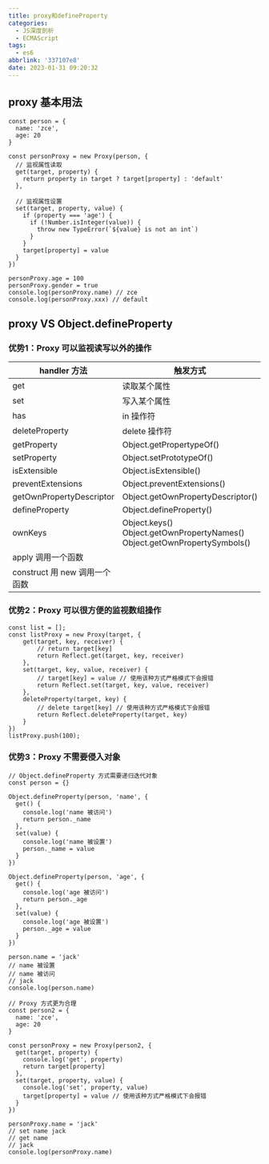 ```yaml
---
title: proxy和defineProperty
categories:
  - JS深度剖析
  - ECMAScript
tags:
  - es6
abbrlink: '337107e8'
date: 2023-01-31 09:20:32
---
```

## proxy 基本用法
```JS
const person = {
  name: 'zce',
  age: 20
}

const personProxy = new Proxy(person, {
  // 监视属性读取
  get(target, property) {
    return property in target ? target[property] : 'default'
  },

  // 监视属性设置
  set(target, property, value) {
    if (property === 'age') {
      if (!Number.isInteger(value)) {
        throw new TypeError(`${value} is not an int`)
      }
    }
    target[property] = value
  }
})

personProxy.age = 100
personProxy.gender = true
console.log(personProxy.name) // zce
console.log(personProxy.xxx) // default
```

## proxy VS Object.defineProperty

### 优势1：Proxy 可以监视读写以外的操作
|handler 方法|	触发方式|
|------------|--------|
|get	|读取某个属性|
|set	|写入某个属性|
|has	|in 操作符|
|deleteProperty	|delete 操作符|
|getProperty	|Object.getPropertypeOf()|
|setProperty 	|Object.setPrototypeOf()|
|isExtensible 	|Object.isExtensible()|
|preventExtensions 	|Object.preventExtensions()|
|getOwnPropertyDescriptor 	|Object.getOwnPropertyDescriptor()|
|defineProperty 	|Object.defineProperty()|
|ownKeys 	|Object.keys()<br/>Object.getOwnPropertyNames()<br/> Object.getOwnPropertySymbols()|
|apply 	调用一个函数|
|construct 	用 new 调用一个函数|


### 优势2：Proxy 可以很方便的监视数组操作
```JS
const list = [];
const listProxy = new Proxy(target, {
    get(target, key, receiver) {
        // return target[key]
        return Reflect.get(target, key, receiver)
    },
    set(target, key, value, receiver) {
        // target[key] = value // 使用该种方式严格模式下会报错
        return Reflect.set(target, key, value, receiver)
    },
    deleteProperty(target, key) {
        // delete target[key] // 使用该种方式严格模式下会报错
        return Reflect.deleteProperty(target, key)
    }
})
listProxy.push(100);
```

### 优势3：Proxy 不需要侵入对象
```JS
// Object.defineProperty 方式需要递归迭代对象
const person = {}

Object.defineProperty(person, 'name', {
  get() {
    console.log('name 被访问')
    return person._name
  },
  set(value) {
    console.log('name 被设置')
    person._name = value
  }
})

Object.defineProperty(person, 'age', {
  get() {
    console.log('age 被访问')
    return person._age
  },
  set(value) {
    console.log('age 被设置')
    person._age = value
  }
})

person.name = 'jack'
// name 被设置
// name 被访问
// jack
console.log(person.name)
```
```JS
// Proxy 方式更为合理
const person2 = {
  name: 'zce',
  age: 20
}

const personProxy = new Proxy(person2, {
  get(target, property) {
    console.log('get', property)
    return target[property]
  },
  set(target, property, value) {
    console.log('set', property, value) 
    target[property] = value // 使用该种方式严格模式下会报错
  }
})

personProxy.name = 'jack'
// set name jack
// get name
// jack
console.log(personProxy.name)
```